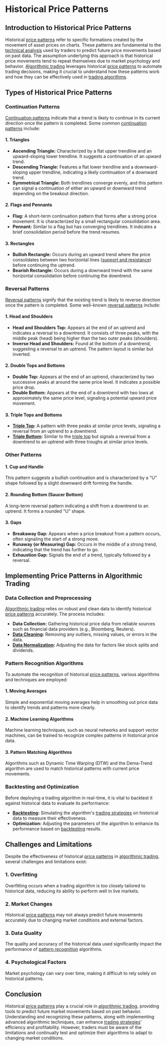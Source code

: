 # Historical Price Patterns

## Introduction to Historical Price Patterns

Historical [price patterns](../p/price_patterns.md) refer to specific formations created by the movement of asset prices on charts. These patterns are fundamental to the [technical analysis](../t/technical_analysis.md) used by traders to predict future price movements based on past data. The assumption underlying this approach is that historical price movements tend to repeat themselves due to market psychology and behavior. [Algorithmic trading](../a/algorithmic_trading.md) leverages historical [price patterns](../p/price_patterns.md) to automate trading decisions, making it crucial to understand how these patterns work and how they can be effectively used in [trading algorithms](../t/trading_algorithms.md).

## Types of Historical Price Patterns

### Continuation Patterns

[Continuation patterns](../c/continuation_patterns.md) indicate that a trend is likely to continue in its current direction once the pattern is completed. Some common [continuation patterns](../c/continuation_patterns.md) include:

#### 1. Triangles

- **Ascending Triangle:** Characterized by a flat upper trendline and an upward-sloping lower trendline. It suggests a continuation of an upward trend.
- **Descending Triangle:** Features a flat lower trendline and a downward-sloping upper trendline, indicating a likely continuation of a downward trend.
- **Symmetrical Triangle:** Both trendlines converge evenly, and this pattern can signal a continuation of either an upward or downward trend depending on the breakout direction.

#### 2. Flags and Pennants

- **Flag:** A short-term continuation pattern that forms after a strong price movement. It is characterized by a small rectangular consolidation area.
- **Pennant:** Similar to a flag but has converging trendlines. It indicates a brief consolidation period before the trend resumes.

#### 3. Rectangles

- **Bullish Rectangle:** Occurs during an upward trend where the price consolidates between two horizontal lines ([support and resistance](../s/support_and_resistance.md)) before continuing the uptrend.
- **Bearish Rectangle:** Occurs during a downward trend with the same horizontal consolidation before continuing the downtrend.

### Reversal Patterns

[Reversal patterns](../r/reversal_patterns.md) signify that the existing trend is likely to reverse direction once the pattern is completed. Some well-known [reversal patterns](../r/reversal_patterns.md) include:

#### 1. Head and Shoulders

- **Head and Shoulders Top:** Appears at the end of an uptrend and indicates a reversal to a downtrend. It consists of three peaks, with the middle peak (head) being higher than the two outer peaks (shoulders).
- **Inverse Head and Shoulders:** Found at the bottom of a downtrend, suggesting a reversal to an uptrend. The pattern layout is similar but inverted.

#### 2. Double Tops and Bottoms

- **Double Top:** Appears at the end of an uptrend, characterized by two successive peaks at around the same price level. It indicates a possible price drop.
- **Double Bottom:** Appears at the end of a downtrend with two lows at approximately the same price level, signaling a potential upward price movement.

#### 3. Triple Tops and Bottoms

- **[Triple Top](../t/triple_top.md):** A pattern with three peaks at similar price levels, signaling a reversal from an uptrend to a downtrend.
- **[Triple Bottom](../t/triple_bottom.md):** Similar to the [triple top](../t/triple_top.md) but signals a reversal from a downtrend to an uptrend with three troughs at similar price levels.

### Other Patterns

#### 1. Cup and Handle

This pattern suggests a bullish continuation and is characterized by a "U" shape followed by a slight downward drift forming the handle.

#### 2. Rounding Bottom (Saucer Bottom)

A long-term reversal pattern indicating a shift from a downtrend to an uptrend. It forms a rounded "U" shape.

#### 3. Gaps

- **Breakaway Gap:** Appears when a price breakout from a pattern occurs, often signaling the start of a strong move.
- **Runaway (or Measuring) Gap:** Occurs in the middle of a strong trend, indicating that the trend has further to go.
- **Exhaustion Gap:** Signals the end of a trend, typically followed by a reversal.

## Implementing Price Patterns in Algorithmic Trading

### Data Collection and Preprocessing

[Algorithmic trading](../a/algorithmic_trading.md) relies on robust and clean data to identify historical [price patterns](../p/price_patterns.md) accurately. The process includes:

- **Data Collection:** Gathering historical price data from reliable sources such as financial data providers (e.g., Bloomberg, Reuters).
- **[Data Cleaning](../d/data_cleaning.md):** Removing any outliers, missing values, or errors in the data.
- **[Data Normalization](../d/data_normalization.md):** Adjusting the data for factors like stock splits and dividends.

### Pattern Recognition Algorithms

To automate the recognition of historical [price patterns](../p/price_patterns.md), various algorithms and techniques are employed:

#### 1. Moving Averages

Simple and exponential moving averages help in smoothing out price data to identify trends and patterns more clearly.

#### 2. Machine Learning Algorithms

Machine learning techniques, such as neural networks and support vector machines, can be trained to recognize complex patterns in historical price data.

#### 3. Pattern Matching Algorithms

Algorithms such as Dynamic Time Warping (DTW) and the Dema-Trend algorithm are used to match historical patterns with current price movements.

### Backtesting and Optimization

Before deploying a trading algorithm in real-time, it is vital to backtest it against historical data to evaluate its performance:

- **[Backtesting](../b/backtesting.md):** Simulating the algorithm's [trading strategies](../t/trading_strategies.md) on historical data to measure their effectiveness.
- **Optimization:** Adjusting the parameters of the algorithm to enhance its performance based on [backtesting](../b/backtesting.md) results.

## Challenges and Limitations

Despite the effectiveness of historical [price patterns](../p/price_patterns.md) in [algorithmic trading](../a/algorithmic_trading.md), several challenges and limitations exist:

### 1. Overfitting

Overfitting occurs when a trading algorithm is too closely tailored to historical data, reducing its ability to perform well in live markets. 

### 2. Market Changes

Historical [price patterns](../p/price_patterns.md) may not always predict future movements accurately due to changing market conditions and external factors.

### 3. Data Quality

The quality and accuracy of the historical data used significantly impact the performance of [pattern recognition](../p/pattern_recognition.md) algorithms.

### 4. Psychological Factors

Market psychology can vary over time, making it difficult to rely solely on historical patterns.

## Conclusion

Historical [price patterns](../p/price_patterns.md) play a crucial role in [algorithmic trading](../a/algorithmic_trading.md), providing tools to predict future market movements based on past behavior. Understanding and recognizing these patterns, along with implementing advanced algorithmic techniques, can enhance [trading strategies](../t/trading_strategies.md)' efficiency and profitability. However, traders must be aware of the limitations and continually test and optimize their algorithms to adapt to changing market conditions.

